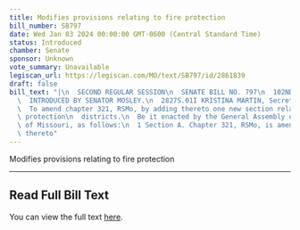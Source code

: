 ```yaml
---
title: Modifies provisions relating to fire protection
bill_number: SB797
date: Wed Jan 03 2024 00:00:00 GMT-0600 (Central Standard Time)
status: Introduced
chamber: Senate
sponsor: Unknown
vote_summary: Unavailable
legiscan_url: https://legiscan.com/MO/text/SB797/id/2861839
draft: false
bill_text: "|\n  SECOND REGULAR SESSION\n  SENATE BILL NO. 797\n  102ND GENERA L ASSEMBLY\n\
  \  INTRODUCED BY SENATOR MOSLEY.\n  2827S.01I KRISTINA MARTIN, Secretary\n  AN ACT\n\
  \  To amend chapter 321, RSMo, by adding thereto one new section relating to fire\
  \ protection\n  districts.\n  Be it enacted by the General Assembly of the State\
  \ of Missouri, as follows:\n  1 Section A. Chapter 321, RSMo, is amended by adding\
  \ thereto"
---
```

Modifies provisions relating to fire protection

---

## Read Full Bill Text

You can view the full text [here](https://legiscan.com/MO/text/SB797/id/2861839).

